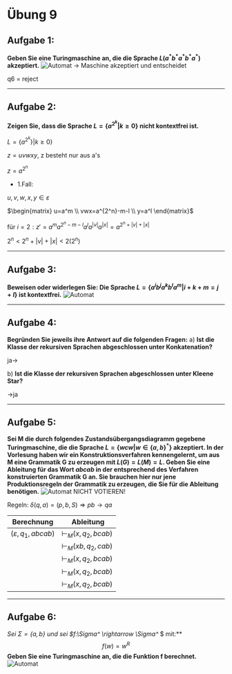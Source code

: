 # Übung 9
## Aufgabe 1:
**Geben Sie eine Turingmaschine an, die die Sprache $L(a^*b^*a^*b^*a^*)$ akzeptiert.**
![Automat](Automat1.jpg)
-> Maschine akzeptiert und entscheidet

q6 = reject

---
## Aufgabe 2:
**Zeigen Sie, dass die Sprache $L = \{a^{2^k} | k \geq 0\}$ nicht kontextfrei ist.**

$L=\{a^{2^k}\}|k \geq 0\}$

$z=uvwxy$, z besteht nur aus a's

$z=a^{2^n}$

* 1.Fall:

 $u,v,w,x,y \in \varepsilon$

 $\begin{matrix}
u=a^m \\
vwx=a^{2^n}-m-l \\
y=a^l
\end{matrix}$

 für $i=2:z'=a^ma^{2^n-m-l}a^la^{|v|}a^{|x|}=a^{2^{n}+|v|+|x|}$

 $2^n<2^n+|v|+|x|<2(2^n)$

---
## Aufgabe 3:
**Beweisen oder widerlegen Sie: Die Sprache $L=\{a^ib^ja^kb^la^m |i+k+m= j+l\}$ ist kontextfrei.**
![Automat](Automat3.jpg)

---
## Aufgabe 4:
**Begründen Sie jeweils ihre Antwort auf die folgenden Fragen:**
a) **Ist die Klasse der rekursiven Sprachen abgeschlossen unter Konkatenation?**

ja->

b) **Ist die Klasse der rekursiven Sprachen abgeschlossen unter Kleene Star?**

->ja

---
## Aufgabe 5:
**Sei M die durch folgendes Zustandsübergangsdiagramm gegebene Turingmaschine, die die Sprache $L = \{wcw | w \in \{a,b\}^*\}$ akzeptiert. In der Vorlesung haben wir ein Konstruktionsverfahren kennengelernt, um aus M eine Grammatik G zu erzeugen mit $L(G) = L(M) = L$. Geben Sie eine Ableitung für das Wort *abcab* in der entsprechend des Verfahren konstruierten Grammatik G an. Sie brauchen hier nur jene Produktionsregeln der Grammatik zu erzeugen, die Sie für die Ableitung benötigen.**
![Automat](Automat5.png)
NICHT VOTIEREN!

Regeln:
$\delta (q,a)=(p,b,S)\Rightarrow pb \rightarrow qa$

| Berechnung | Ableitung |
| ---------- | --------- |
| $(\varepsilon, q_1,abcab)$ | $\vdash_M (x,q_2,bcab)$ | $S \Rightarrow_G \vartriangleright q_{10}\vartriangleleft$ |
|  | $\vdash_M (xb,q_2,cab)$ | $\Rightarrow_G \vartriangleright q_{10}\sqcup$
|  | $\vdash_M (x,q_2,bcab)$ |
|  | $\vdash_M (x,q_2,bcab)$ |
|  | $\vdash_M (x,q_2,bcab)$ |

---
## Aufgabe 6:
**Sei $\Sigma=\{a,b\}$ und sei $f:\Sigma^* \rightarrow \Sigma^* $ mit:**
$$f(w) = w^R$$
**Geben Sie eine Turingmaschine an, die die Funktion f berechnet.**
![Automat](Automat6.jpg)
